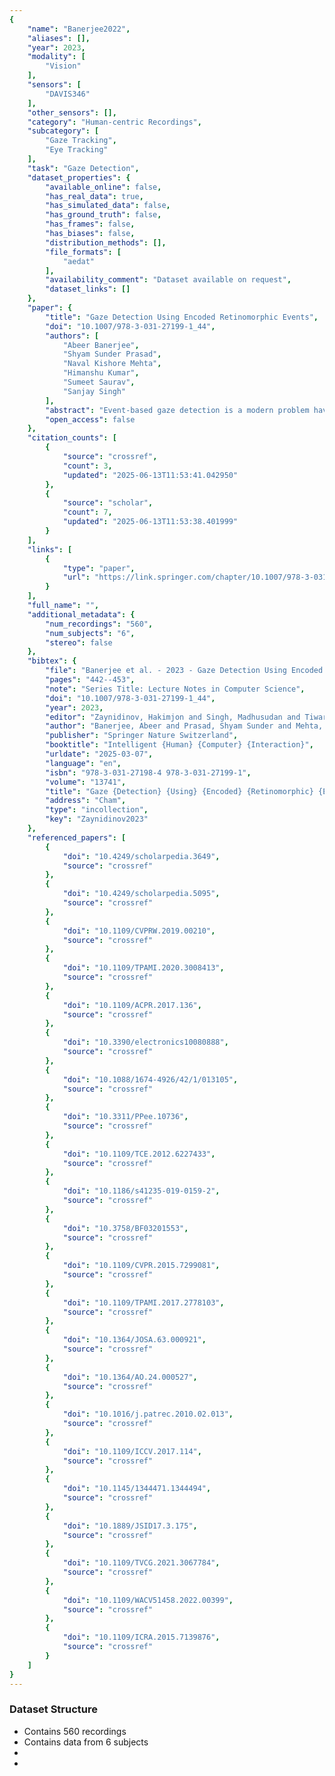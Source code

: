 ```yaml
---
{
    "name": "Banerjee2022",
    "aliases": [],
    "year": 2023,
    "modality": [
        "Vision"
    ],
    "sensors": [
        "DAVIS346"
    ],
    "other_sensors": [],
    "category": "Human-centric Recordings",
    "subcategory": [
        "Gaze Tracking",
        "Eye Tracking"
    ],
    "task": "Gaze Detection",
    "dataset_properties": {
        "available_online": false,
        "has_real_data": true,
        "has_simulated_data": false,
        "has_ground_truth": false,
        "has_frames": false,
        "has_biases": false,
        "distribution_methods": [],
        "file_formats": [
            "aedat"
        ],
        "availability_comment": "Dataset available on request",
        "dataset_links": []
    },
    "paper": {
        "title": "Gaze Detection Using Encoded Retinomorphic Events",
        "doi": "10.1007/978-3-031-27199-1_44",
        "authors": [
            "Abeer Banerjee",
            "Shyam Sunder Prasad",
            "Naval Kishore Mehta",
            "Himanshu Kumar",
            "Sumeet Saurav",
            "Sanjay Singh"
        ],
        "abstract": "Event-based gaze detection is a modern problem having several applications and advantages over frame-based techniques. Retinomorphic Event data is logged at a time resolution of microseconds that makes them suitable for the detection of saccadic eye movements. We recorded a new and compact event-based dataset for gaze detection under varying conditions of illumination using a DVS camera. The recorded dataset involved subjects tracking a circle displayed on a screen within a very short duration of time. We propose a novel event encoding technique for encoding event logs resulting from saccadic motion into six channel images. We design a Convolutional Neural Network for the gaze prediction using the encoded events obtained from the retinomorphic sensor. We use multiple evaluation metrics like average distance, average angle, and pixel radius accuracy to validate the reliability of our approach. The recorded dataset will be made available as per request.",
        "open_access": false
    },
    "citation_counts": [
        {
            "source": "crossref",
            "count": 3,
            "updated": "2025-06-13T11:53:41.042950"
        },
        {
            "source": "scholar",
            "count": 7,
            "updated": "2025-06-13T11:53:38.401999"
        }
    ],
    "links": [
        {
            "type": "paper",
            "url": "https://link.springer.com/chapter/10.1007/978-3-031-27199-1_44"
        }
    ],
    "full_name": "",
    "additional_metadata": {
        "num_recordings": "560",
        "num_subjects": "6",
        "stereo": false
    },
    "bibtex": {
        "file": "Banerjee et al. - 2023 - Gaze Detection Using Encoded Retinomorphic Events.pdf:/Users/gregorycohen/Zotero/storage/FY67N6KT/Banerjee et al. - 2023 - Gaze Detection Using Encoded Retinomorphic Events.pdf:application/pdf",
        "pages": "442--453",
        "note": "Series Title: Lecture Notes in Computer Science",
        "doi": "10.1007/978-3-031-27199-1_44",
        "year": 2023,
        "editor": "Zaynidinov, Hakimjon and Singh, Madhusudan and Tiwary, Uma Shanker and Singh, Dhananjay",
        "author": "Banerjee, Abeer and Prasad, Shyam Sunder and Mehta, Naval Kishore and Kumar, Himanshu and Saurav, Sumeet and Singh, Sanjay",
        "publisher": "Springer Nature Switzerland",
        "booktitle": "Intelligent {Human} {Computer} {Interaction}",
        "urldate": "2025-03-07",
        "language": "en",
        "isbn": "978-3-031-27198-4 978-3-031-27199-1",
        "volume": "13741",
        "title": "Gaze {Detection} {Using} {Encoded} {Retinomorphic} {Events}",
        "address": "Cham",
        "type": "incollection",
        "key": "Zaynidinov2023"
    },
    "referenced_papers": [
        {
            "doi": "10.4249/scholarpedia.3649",
            "source": "crossref"
        },
        {
            "doi": "10.4249/scholarpedia.5095",
            "source": "crossref"
        },
        {
            "doi": "10.1109/CVPRW.2019.00210",
            "source": "crossref"
        },
        {
            "doi": "10.1109/TPAMI.2020.3008413",
            "source": "crossref"
        },
        {
            "doi": "10.1109/ACPR.2017.136",
            "source": "crossref"
        },
        {
            "doi": "10.3390/electronics10080888",
            "source": "crossref"
        },
        {
            "doi": "10.1088/1674-4926/42/1/013105",
            "source": "crossref"
        },
        {
            "doi": "10.3311/PPee.10736",
            "source": "crossref"
        },
        {
            "doi": "10.1109/TCE.2012.6227433",
            "source": "crossref"
        },
        {
            "doi": "10.1186/s41235-019-0159-2",
            "source": "crossref"
        },
        {
            "doi": "10.3758/BF03201553",
            "source": "crossref"
        },
        {
            "doi": "10.1109/CVPR.2015.7299081",
            "source": "crossref"
        },
        {
            "doi": "10.1109/TPAMI.2017.2778103",
            "source": "crossref"
        },
        {
            "doi": "10.1364/JOSA.63.000921",
            "source": "crossref"
        },
        {
            "doi": "10.1364/AO.24.000527",
            "source": "crossref"
        },
        {
            "doi": "10.1016/j.patrec.2010.02.013",
            "source": "crossref"
        },
        {
            "doi": "10.1109/ICCV.2017.114",
            "source": "crossref"
        },
        {
            "doi": "10.1145/1344471.1344494",
            "source": "crossref"
        },
        {
            "doi": "10.1889/JSID17.3.175",
            "source": "crossref"
        },
        {
            "doi": "10.1109/TVCG.2021.3067784",
            "source": "crossref"
        },
        {
            "doi": "10.1109/WACV51458.2022.00399",
            "source": "crossref"
        },
        {
            "doi": "10.1109/ICRA.2015.7139876",
            "source": "crossref"
        }
    ]
}
---
```



### Dataset Structure

- Contains 560 recordings
- Contains data from 6 subjects
- 
-